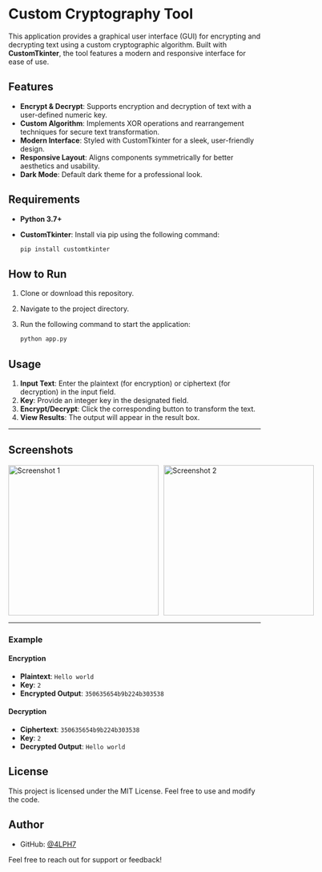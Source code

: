 # Custom Cryptography Tool

This application provides a graphical user interface (GUI) for encrypting and decrypting text using a custom cryptographic algorithm. Built with **CustomTkinter**, the tool features a modern and responsive interface for ease of use.

## Features

- **Encrypt & Decrypt**: Supports encryption and decryption of text with a user-defined numeric key.
- **Custom Algorithm**: Implements XOR operations and rearrangement techniques for secure text transformation.
- **Modern Interface**: Styled with CustomTkinter for a sleek, user-friendly design.
- **Responsive Layout**: Aligns components symmetrically for better aesthetics and usability.
- **Dark Mode**: Default dark theme for a professional look.

## Requirements

- **Python 3.7+**
- **CustomTkinter**: Install via pip using the following command:

  ```bash
  pip install customtkinter
  ```

## How to Run

1. Clone or download this repository.
2. Navigate to the project directory.
3. Run the following command to start the application:

   ```bash
   python app.py
   ```

## Usage

1. **Input Text**: Enter the plaintext (for encryption) or ciphertext (for decryption) in the input field.
2. **Key**: Provide an integer key in the designated field.
3. **Encrypt/Decrypt**: Click the corresponding button to transform the text.
4. **View Results**: The output will appear in the result box.
---

## Screenshots

<div style="display: flex;">
  <img src="https://github.com/user-attachments/assets/f16f0a8c-9721-4e2c-8019-a31ac4ac85c1" alt="Screenshot 1" width="300" style="margin-right: 10px;">
  <img src="https://github.com/user-attachments/assets/d998c01e-90d2-41b0-8993-0ae125d2a07e" alt="Screenshot 2" width="300">
</div>

---
### Example

#### Encryption
- **Plaintext**: `Hello world`
- **Key**: `2`
- **Encrypted Output**: `350635654b9b224b303538`

#### Decryption
- **Ciphertext**: `350635654b9b224b303538`
- **Key**: `2`
- **Decrypted Output**: `Hello world`

## License

This project is licensed under the MIT License. Feel free to use and modify the code.

## Author


- GitHub: [@4LPH7](https://github.com/4LPH7)


Feel free to reach out for support or feedback!


